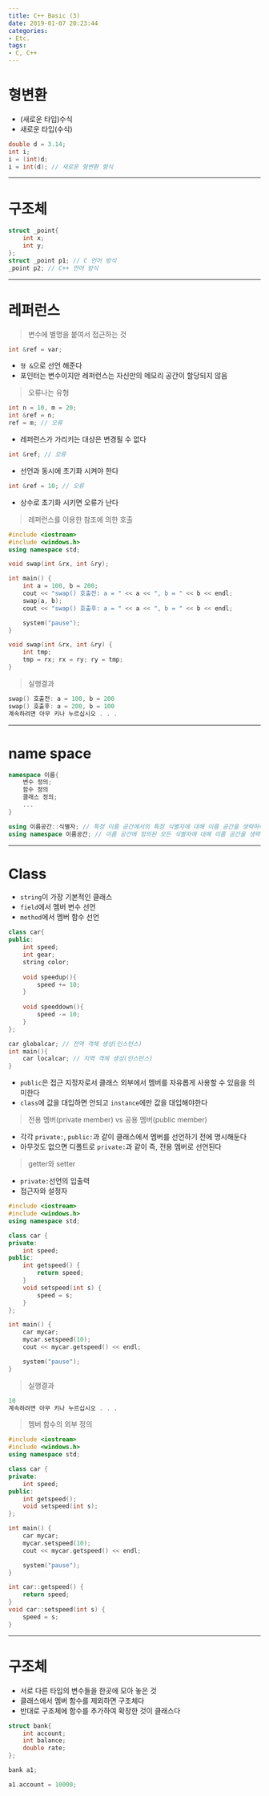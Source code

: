 ```yaml
---
title: C++ Basic (3)
date: 2019-01-07 20:23:44
categories:
- Etc.
tags:
- C, C++
---
```

# 형변환

+ (새로운 타입)수식
+ 새로운 타입(수식)

~~~C++
double d = 3.14;
int i;
i = (int)d;
i = int(d); // 새로운 형변환 형식
~~~
***
# 구조체

~~~C++
struct _point{
    int x;
    int y;
};
struct _point p1; // C 언어 방식
_point p2; // C++ 언어 방식
~~~
<!-- more -->

***
# 레퍼런스

> 변수에 별명을 붙여서 접근하는 것

~~~C++
int &ref = var;
~~~
+ `형 &`으로 선언 해준다
+ 포인터는 변수이지만 레퍼런스는 자신만의 메모리 공간이 할당되지 않음

> 오류나는 유형

~~~C++
int n = 10, m = 20;
int &ref = n;
ref = m; // 오류
~~~
+ 레퍼런스가 가리키는 대상은 변경될 수 없다

~~~C++
int &ref; // 오류
~~~
+ 선언과 동시에 초기화 시켜야 한다

~~~C++
int &ref = 10; // 오류
~~~
+ 상수로 초기화 시키면 오류가 난다

> 레퍼런스를 이용한 참조에 의한 호출

~~~C++
#include <iostream>
#include <windows.h>
using namespace std;

void swap(int &rx, int &ry);

int main() {
	int a = 100, b = 200;
	cout << "swap() 호출전: a = " << a << ", b = " << b << endl;
	swap(a, b);
	cout << "swap() 호출후: a = " << a << ", b = " << b << endl;

	system("pause");
}

void swap(int &rx, int &ry) {
	int tmp;
	tmp = rx; rx = ry; ry = tmp;
}
~~~
> 실행결과

~~~C++
swap() 호출전: a = 100, b = 200
swap() 호출후: a = 200, b = 100
계속하려면 아무 키나 누르십시오 . . .
~~~
***
# name space

~~~C++
namespace 이름{
    변수 정의;
    함수 정의
    클래스 정의;
    ...
}
~~~
~~~C++
using 이름공간::식별자; // 특정 이름 공간에서의 특정 식별자에 대해 이름 공간을 생략하여 접근 가능
using namespace 이름공간; // 이름 공간에 정의된 모든 식별자에 대해 이름 공간을 생략하여 접근 가능
~~~
***
# Class

+ `string`이 가장 기본적인 클래스
+ `field`에서 멤버 변수 선언
+ `method`에서 멤버 함수 선언

~~~C++
class car{
public:
    int speed;
    int gear;
    string color;
    
    void speedup(){
        speed += 10;
    }
    
    void speeddown(){
        speed -= 10;
    }
};

car globalcar; // 전역 객체 생성(인스턴스)
int main(){
    car localcar; // 지역 객체 생성(인스턴스)
}
~~~
+ `public`은 접근 지정자로서 클래스 외부에서 멤버를 자유롭게 사용할 수 있음을 의미한다
+ `class`에 값을 대입하면 안되고 `instance`에만 값을 대입해야한다

> 전용 멤버(private member) vs 공용 멤버(public member)

+ 각각 `private:`, `public:`과 같이 클래스에서 멤버를 선언하기 전에 명시해둔다
+ 아무것도 없으면 디폴트로 `private:`과 같이 즉, 전용 멤버로 선언된다

> getter와 setter

+ `private:`선언의 입출력
+ 접근자와 설정자

~~~C++
#include <iostream>
#include <windows.h>
using namespace std;

class car {
private:
	int speed;
public:
	int getspeed() {
		return speed;
	}
	void setspeed(int s) {
		speed = s;
	}
};

int main() {
	car mycar;
	mycar.setspeed(10);
	cout << mycar.getspeed() << endl;

	system("pause");
}

~~~
> 실행결과

~~~C++
10
계속하려면 아무 키나 누르십시오 . . .
~~~
> 멤버 함수의 외부 정의

~~~C++
#include <iostream>
#include <windows.h>
using namespace std;

class car {
private:
	int speed;
public:
	int getspeed();
	void setspeed(int s);
};

int main() {
	car mycar;
	mycar.setspeed(10);
	cout << mycar.getspeed() << endl;

	system("pause");
}

int car::getspeed() {
	return speed;
}
void car::setspeed(int s) {
	speed = s;
}
~~~
***
# 구조체

+ 서로 다른 타입의 변수들을 한곳에 모아 놓은 것
+ 클래스에서 멤버 함수를 제외하면 구조체다
+ 반대로 구조체에 함수를 추가하여 확장한 것이 클래스다

~~~C++
struct bank{
    int account;
    int balance;
    double rate;
};

bank a1;

a1.account = 10000;
~~~
